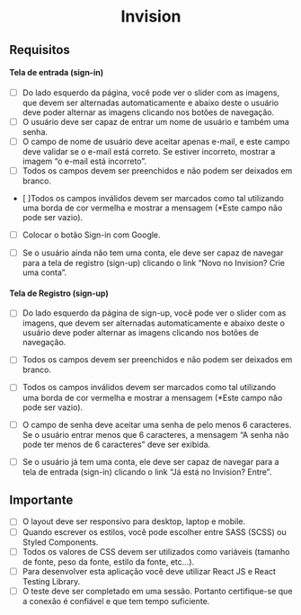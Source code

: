 <h1 align="center">Invision</h1>

## Requisitos

  #### Tela de entrada (sign-in)

- [ ] Do lado esquerdo da página, você pode ver o slider com as imagens, que devem ser alternadas automaticamente e abaixo deste o usuário deve poder alternar as imagens clicando nos botões de navegação.
- [ ] O usuário deve ser capaz de entrar um nome de usuário e também uma senha.
- [ ] O campo de nome de usuário deve aceitar apenas e-mail, e este campo deve validar se o e-mail está correto. Se estiver incorreto, mostrar a imagem “o e-mail está incorreto”.
- [ ] Todos os campos devem ser preenchidos e não podem ser deixados em branco.
- [ ]Todos os campos inválidos devem ser marcados como tal utilizando uma borda de cor vermelha e mostrar a mensagem (*Este campo não pode ser vazio).
- [ ] Colocar o botão Sign-in com Google.
- [ ] Se o usuário ainda não tem uma conta, ele deve ser capaz de navegar para a tela de registro (sign-up) clicando o link “Novo no Invision? Crie uma conta”.


#### Tela de Registro (sign-up)

- [ ] Do lado esquerdo da página de sign-up, você pode ver o slider com as imagens, que devem ser alternadas automaticamente e abaixo deste o usuário deve poder alternar as imagens clicando nos botões de navegação.
- [ ] Todos os campos devem ser preenchidos e não podem ser deixados em branco.
- [ ] Todos os campos inválidos devem ser marcados como tal utilizando uma borda de cor vermelha e mostrar a mensagem (*Este campo não pode ser vazio).
- [ ] O campo de senha deve aceitar uma senha de pelo menos 6 caracteres. Se o usuário entrar menos que 6 caracteres, a mensagem “A senha não pode ter menos de 6 caracteres” deve ser exibida.
- [ ] Se o usuário já tem uma conta, ele deve ser capaz de navegar para a tela de entrada (sign-in) clicando o link “Já está no Invision? Entre”.


## Importante

  - [ ] O layout deve ser responsivo para desktop, laptop e mobile.
  - [ ] Quando escrever os estilos, você pode escolher entre SASS (SCSS) ou Styled Components.
  - [ ] Todos os valores de CSS devem ser utilizados como variáveis (tamanho de fonte, peso da fonte, estilo da fonte, etc...).
  - [ ] Para desenvolver esta aplicação você deve utilizar React JS e React Testing Library.
  - [ ] O teste deve ser completado em uma sessão. Portanto certifique-se que a conexão é confiável e que tem tempo suficiente.
